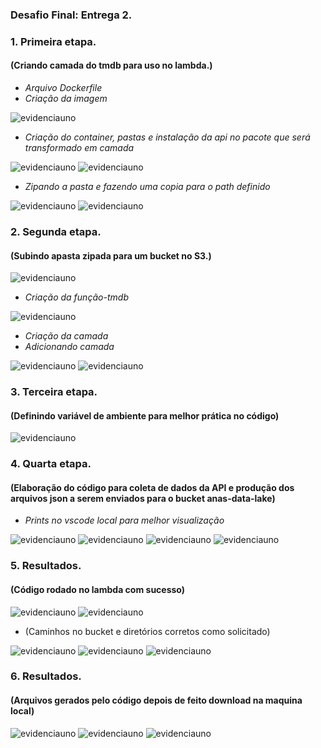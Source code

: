### Desafio Final: Entrega 2.

### 1. Primeira etapa.
#### (Criando camada do tmdb para uso no lambda.)
- *Arquivo Dockerfile*
- *Criação da imagem*
  
![evidenciauno](../Evidências/Evidências_Desafio/01.png)

- *Criação do container, pastas e instalação da api no pacote que será transformado em camada*

![evidenciauno](../Evidências/Evidências_Desafio/02.png)
![evidenciauno](../Evidências/Evidências_Desafio/03.png)

- *Zipando a pasta e fazendo uma copia para o path definido*

![evidenciauno](../Evidências/Evidências_Desafio/04.png)
![evidenciauno](../Evidências/Evidências_Desafio/05.png)

### 2. Segunda etapa.
#### (Subindo apasta zipada para um bucket no S3.)
![evidenciauno](../Evidências/Evidências_Desafio/06.png)

- *Criação da função-tmdb*

![evidenciauno](../Evidências/Evidências_Desafio/07.png)


- *Criação da camada*
- *Adicionando camada*

![evidenciauno](../Evidências/Evidências_Desafio/08.png)
![evidenciauno](../Evidências/Evidências_Desafio/09.png)

### 3. Terceira etapa.
#### (Definindo variável de ambiente para melhor prática no código)

![evidenciauno](../Evidências/Evidências_Desafio/10.png)

### 4. Quarta etapa.
#### (Elaboração do código para coleta de dados da API e produção dos arquivos json a serem enviados para o bucket anas-data-lake)

- *Prints no vscode local para melhor visualização*

![evidenciauno](../Evidências/Evidências_Desafio/11.png)
![evidenciauno](../Evidências/Evidências_Desafio/12.png)
![evidenciauno](../Evidências/Evidências_Desafio/13.png)
![evidenciauno](../Evidências/Evidências_Desafio/14.png)

### 5. Resultados. 
#### (Código rodado no lambda com sucesso)

![evidenciauno](../Evidências/Evidências_Desafio/15.png)
![evidenciauno](../Evidências/Evidências_Desafio/16.png)

- (Caminhos no bucket e diretórios corretos como solicitado)

![evidenciauno](../Evidências/Evidências_Desafio/17.png)
![evidenciauno](../Evidências/Evidências_Desafio/18.png)
![evidenciauno](../Evidências/Evidências_Desafio/19.png)

### 6. Resultados.
#### (Arquivos gerados pelo código depois de feito download na maquina local)

![evidenciauno](../Evidências/Evidências_Desafio/20.png)
![evidenciauno](../Evidências/Evidências_Desafio/21.png)
![evidenciauno](../Evidências/Evidências_Desafio/22.png)
